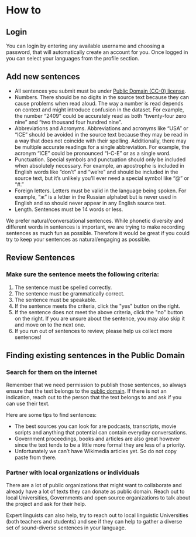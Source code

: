 ﻿
# How to

## Login

You can login by entering any available username and choosing a password, that will automatically create an account for you. Once logged in you can select your languages from the profile section.

## Add new sentences

- All sentences you submit must be under [Public Domain (CC-0) license](https://en.wikipedia.org/wiki/Public_domain).
- Numbers. There should be no digits in the source text because they can cause problems when read aloud. The way a number is read depends on context and might introduce confusion in the dataset. For example, the number “2409” could be accurately read as both “twenty-four zero nine” and “two thousand four hundred nine”.
- Abbreviations and Acronyms. Abbreviations and acronyms like “USA” or “ICE” should be avoided in the source text because they may be read in a way that does not coincide with their spelling. Additionally, there may be multiple accurate readings for a single abbreviation. For example, the acronym “ICE” could be pronounced “I-C-E” or as a single word.
- Punctuation. Special symbols and punctuation should only be included when absolutely necessary. For example, an apostrophe is included in English words like “don’t” and “we’re” and should be included in the source text, but it’s unlikely you’ll ever need a special symbol like “@” or “#.”
- Foreign letters. Letters must be valid in the language being spoken. For example, “ж” is a letter in the Russian alphabet but is never used in English and so should never appear in any English source text.
- Length. Sentences must be 14 words or less.

We prefer natural/conversational sentences. While phonetic diversity and different words in sentences is important, we are trying to make recording sentences as much fun as possible. Therefore it would be great if you could try to keep your sentences as natural/engaging as possible.

## Review Sentences

### Make sure the sentence meets the following criteria:

1. The sentence must be spelled correctly.
1. The sentence must be grammatically correct.
1. The sentence must be speakable.
1. If the sentence meets the criteria, click the "yes" button on the right.
1. If the sentence does not meet the above criteria, click the "no" button on the right. If you are unsure about the sentence, you may also skip it and move on to the next one.
1. If you run out of sentences to review, please help us collect more sentences!

## Finding existing sentences in the Public Domain

### Search for them on the internet
Remember that we need permission to publish those sentences, so always ensure that the text belongs to the [public domain](https://en.wikipedia.org/wiki/Public_domain). If there is not an indication, reach out to the person that the text belongs to and ask if you can use their text.

Here are some tips to find sentences:
- The best sources you can look for are podcasts, transcripts, movie scripts and anything that potential can contain everyday conversations.
- Government proceedings, books and articles are also great however since the text tends to be a little more formal they are less of a priority.
- Unfortunately we can’t have Wikimedia articles yet. So do not copy paste from there.

### Partner with local organizations or individuals

There are a lot of public organizations that might want to collaborate and already have a lot of texts they can donate as public domain. Reach out to local Universities, Governments and open source organizations to talk about the project and ask for their help.

Expert linguists can also help, try to reach out to local linguistic Universities (both teachers and students) and see if they can help to gather a diverse set of sound-diverse sentences in your language.
